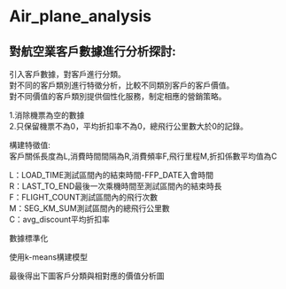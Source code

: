 # Air_plane_analysis
對航空業客戶數據進行分析探討:<br>
----------
引入客戶數據，對客戶進行分類。<br>
對不同的客戶類別進行特徵分析，比較不同類別客戶的客戶價值。<br>
對不同價值的客戶類別提供個性化服務，制定相應的營銷策略。<br>

1.消除機票為空的數據<br>
2.只保留機票不為0，平均折扣率不為0，總飛行公里數大於0的記錄。<br>

構建特徵值:<br>
客戶關係長度為L,消費時間間隔為R,消費頻率F,飛行里程M,折扣係數平均值為C<br>

L：LOAD_TIME測試區間內的結束時間-FFP_DATE入會時間<br>
R：LAST_TO_END最後一次乘機時間至測試區間內的結束時長<br>
F：FLIGHT_COUNT測試區間內的飛行次數<br>
M：SEG_KM_SUM測試區間內的總飛行公里數<br>
C：avg_discount平均折扣率<br>

數據標準化<br>

使用k-means構建模型<br>

最後得出下圖客戶分類與相對應的價值分析圖<br>
<img src="">
<img src="">
<img src="">
<img src="">
